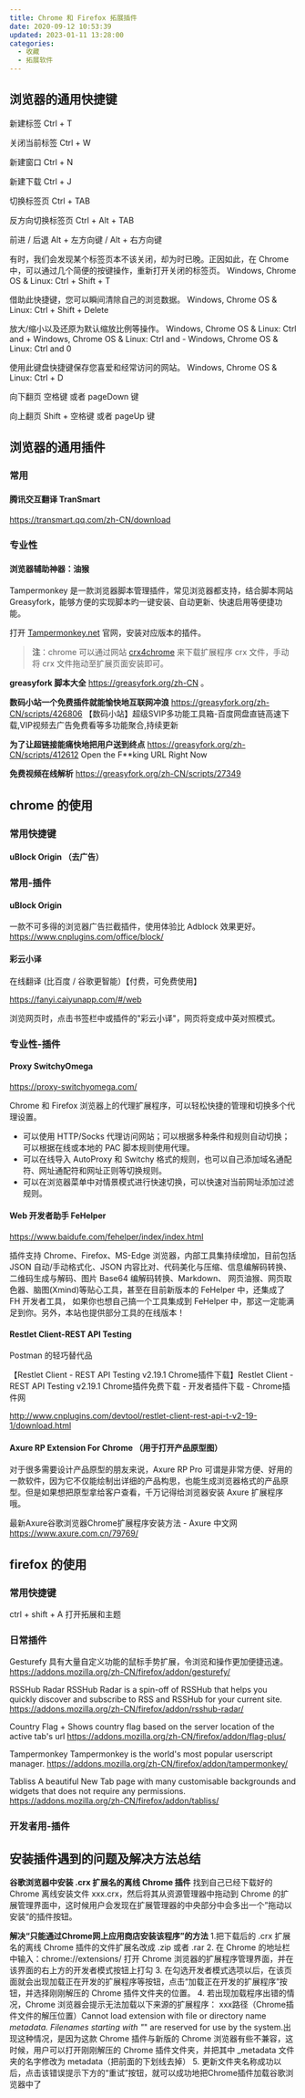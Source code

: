 ```yaml
---
title: Chrome 和 Firefox 拓展插件
date: 2020-09-12 10:53:39
updated: 2023-01-11 13:28:00
categories:
  - 收藏
  - 拓展软件
---
```


## 浏览器的通用快捷键

新建标签
Ctrl + T

关闭当前标签
Ctrl + W

新建窗口
Ctrl + N

新建下载
Ctrl + J

切换标签页
Ctrl + TAB

反方向切换标签页
Ctrl + Alt + TAB

前进 / 后退
Alt + 左方向键 / Alt + 右方向键

有时，我们会发现某个标签页本不该关闭，却为时已晚。正因如此，在 Chrome 中，可以通过几个简便的按键操作，重新打开关闭的标签页。
Windows, Chrome OS & Linux: Ctrl + Shift + T

借助此快捷键，您可以瞬间清除自己的浏览数据。
Windows, Chrome OS & Linux: Ctrl + Shift + Delete

放大/缩小以及还原为默认缩放比例等操作。
Windows, Chrome OS & Linux: Ctrl and +
Windows, Chrome OS & Linux: Ctrl and -
Windows, Chrome OS & Linux: Ctrl and 0

使用此键盘快捷键保存您喜爱和经常访问的网站。
Windows, Chrome OS & Linux: Ctrl + D

向下翻页
空格键 或者 pageDown 键

向上翻页
Shift + 空格键 或者 pageUp 键

## 浏览器的通用插件

### 常用

#### 腾讯交互翻译 TranSmart

<https://transmart.qq.com/zh-CN/download>

### 专业性

#### 浏览器辅助神器：油猴

Tampermonkey 是一款浏览器脚本管理插件，常见浏览器都支持，结合脚本网站 Greasyfork，能够方便的实现脚本旳一键安装、自动更新、快速启用等便捷功能。

打开 [Tampermonkey.net](https://link.zhihu.com/?target=http%3A//tampermonkey.net/) 官网，安装对应版本的插件。

> **注**：chrome 可以通过网站 [crx4chrome](https://link.zhihu.com/?target=https%3A//www.crx4chrome.com/) 来下载扩展程序 crx 文件，手动将 crx 文件拖动至扩展页面安装即可。

**greasyfork 脚本大全**
<https://greasyfork.org/zh-CN> 。

**数码小站一个免费插件就能愉快地互联网冲浪**
<https://greasyfork.org/zh-CN/scripts/426806>
【数码小站】超级SVIP多功能工具箱-百度网盘直链高速下载,VIP视频去广告免费看等多功能聚合,持续更新

**为了让超链接能痛快地把用户送到终点**
<https://greasyfork.org/zh-CN/scripts/412612>
Open the F**king URL Right Now

**免费视频在线解析**
<https://greasyfork.org/zh-CN/scripts/27349>

## chrome 的使用

### 常用快捷键

#### uBlock Origin （去广告）

### 常用-插件

#### uBlock Origin

一款不可多得的浏览器广告拦截插件，使用体验比 Adblock 效果更好。
<https://www.cnplugins.com/office/block/>

#### 彩云小译

在线翻译  (比百度 / 谷歌更智能）【付费，可免费使用】

<https://fanyi.caiyunapp.com/#/web>

浏览网页时，点击书签栏中或插件的"彩云小译"，网页将变成中英对照模式。

### 专业性-插件

#### Proxy SwitchyOmega

<https://proxy-switchyomega.com/>

Chrome 和 Firefox 浏览器上的代理扩展程序，可以轻松快捷的管理和切换多个代理设置。

* 可以使用 HTTP/Socks 代理访问网站；可以根据多种条件和规则自动切换；可以根据在线或本地的 PAC 脚本规则使用代理。
* 可以在线导入 AutoProxy 和 Switchy 格式的规则，也可以自己添加域名通配符、网址通配符和网址正则等切换规则。
* 可以在浏览器菜单中对情景模式进行快速切换，可以快速对当前网址添加过滤规则。

#### Web 开发者助手 FeHelper

<https://www.baidufe.com/fehelper/index/index.html>

插件支持 Chrome、Firefox、MS-Edge 浏览器，内部工具集持续增加，目前包括 JSON 自动/手动格式化、JSON 内容比对、代码美化与压缩、信息编解码转换、二维码生成与解码、图片 Base64 编解码转换、Markdown、 网页油猴、网页取色器、脑图(Xmind)等贴心工具，甚至在目前新版本的 FeHelper 中，还集成了 FH 开发者工具， 如果你也想自己搞一个工具集成到 FeHelper 中，那这一定能满足到你。另外，本站也提供部分工具的在线版本！

#### Restlet Client-REST API Testing

Postman 的轻巧替代品

【Restlet Client - REST API Testing v2.19.1 Chrome插件下载】Restlet Client - REST API Testing v2.19.1 Chrome插件免费下载 - 开发者插件下载 - Chrome插件网

<http://www.cnplugins.com/devtool/restlet-client-rest-api-t-v2-19-1/download.html>

#### Axure RP Extension For Chrome （用于打开产品原型图）

对于很多需要设计产品原型的朋友来说，Axure RP Pro 可谓是非常方便、好用的一款软件，因为它不仅能绘制出详细的产品构思，也能生成浏览器格式的产品原型。但是如果想把原型拿给客户查看，千万记得给浏览器安装 Axure 扩展程序哦。

最新Axure谷歌浏览器Chrome扩展程序安装方法 - Axure 中文网
<https://www.axure.com.cn/79769/>

## firefox 的使用

### 常用快捷键

ctrl + shift + A 打开拓展和主题

### 日常插件

Gesturefy
具有大量自定义功能的鼠标手势扩展，令浏览和操作更加便捷迅速。
<https://addons.mozilla.org/zh-CN/firefox/addon/gesturefy/>

RSSHub Radar
RSSHub Radar is a spin-off of RSSHub that helps you quickly discover and subscribe to RSS and RSSHub for your current site.
<https://addons.mozilla.org/zh-CN/firefox/addon/rsshub-radar/>

Country Flag +
Shows country flag based on the server location of the active tab's url
<https://addons.mozilla.org/zh-CN/firefox/addon/flag-plus/>

Tampermonkey
Tampermonkey is the world's most popular userscript manager.
<https://addons.mozilla.org/zh-CN/firefox/addon/tampermonkey/>

Tabliss
A beautiful New Tab page with many customisable backgrounds and widgets that does not require any permissions.
<https://addons.mozilla.org/zh-CN/firefox/addon/tabliss/>

### 开发者用-插件

## 安装插件遇到的问题及解决方法总结

**谷歌浏览器中安装 .crx 扩展名的离线 Chrome 插件**
找到自己已经下载好的 Chrome 离线安装文件 xxx.crx，然后将其从资源管理器中拖动到 Chrome 的扩展管理界面中，这时候用户会发现在扩展管理器的中央部分中会多出一个”拖动以安装“的插件按钮。

**解决“只能通过Chrome网上应用商店安装该程序”的方法**
1.把下载后的 .crx 扩展名的离线 Chrome 插件的文件扩展名改成 .zip 或者 .rar
2. 在 Chrome 的地址栏中输入：chrome://extensions/ 打开 Chrome 浏览器的扩展程序管理界面，并在该界面的右上方的开发者模式按钮上打勾
3. 在勾选开发者模式选项以后，在该页面就会出现加载正在开发的扩展程序等按钮，点击“加载正在开发的扩展程序”按钮，并选择刚刚解压的 Chrome 插件文件夹的位置。
4. 若出现加载程序出错的情况，Chrome 浏览器会提示无法加载以下来源的扩展程序： xxx路径（Chrome插件文件的解压位置）Cannot load extension with file or directory name _metadata. Filenames starting with "_" are reserved for use by the system.出现这种情况，是因为这款 Chrome 插件与新版的 Chrome 浏览器有些不兼容，这时候，用户可以打开刚刚解压的 Chrome 插件文件夹，并把其中 _metadata 文件夹的名字修改为 metadata（把前面的下划线去掉）
5. 更新文件夹名称成功以后，点击该错误提示下方的“重试”按钮，就可以成功地把Chrome插件加载谷歌浏览器中了
